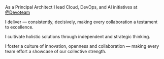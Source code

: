 As a Principal Architect I lead Cloud, DevOps, and AI initiatives at [@Devoteam](https://github.com/Devoteam)

I deliver — consistently, decisively, making every collaboration a testament to excellence.

I cultivate holistic solutions through independent and strategic thinking.

I foster a culture of innovation, openness and collaboration — making every team effort a showcase of our collective strength.